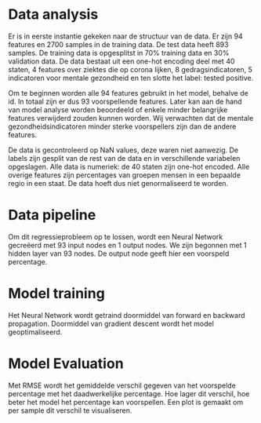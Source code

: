 # Data analysis
Er is in eerste instantie gekeken naar de structuur van de data. Er zijn 94
features en 2700 samples in de training data. De test data heeft 893 samples.
De training data is opgesplitst in 70% training data en 30% validation data.
De data bestaat uit een one-hot encoding deel met 40 staten, 4 features over
ziektes die op corona lijken, 8 gedragsindicatoren, 5 indicatoren voor mentale
gezondheid en ten slotte het label: tested positive.

Om te beginnen worden alle 94 features gebruikt in het model, behalve de id.
In totaal zijn er dus 93 voorspellende features. Later kan aan de hand van model
analyse worden beoordeeld of enkele minder belangrijke features verwijderd
zouden kunnen worden. Wij verwachten dat de mentale gezondheidsindicatoren
minder sterke voorspellers zijn dan de andere features.

De data is gecontroleerd op NaN values, deze waren niet aanwezig. De labels zijn
gesplit van de rest van de data en in verschillende variabelen opgeslagen.
Alle data is numeriek: de 40 staten zijn one-hot encoded. Alle overige features
zijn percentages van groepen mensen in een bepaalde regio in een staat. De data
hoeft dus niet genormaliseerd te worden.

# Data pipeline
Om dit regressieprobleem op te lossen, wordt een Neural Network gecreëerd met
93 input nodes en 1 output nodes. We zijn begonnen met 1 hidden layer van 93
nodes. De output node geeft hier een voorspeld percentage.

# Model training  
Het Neural Network wordt getraind doormiddel van forward en backward propagation.
Doormiddel van gradient descent wordt het model geoptimaliseerd.

# Model Evaluation
Met RMSE wordt het gemiddelde verschil gegeven van het voorspelde percentage
met het daadwerkelijke percentage. Hoe lager dit verschil, hoe beter het model
het percentage kan voorspellen. Een plot is gemaakt om per sample dit verschil
te visualiseren. 
